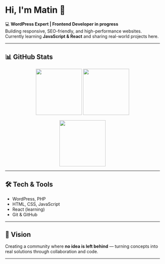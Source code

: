 # Hi, I'm Matin 👋

💻 **WordPress Expert | Frontend Developer in progress**  
Building responsive, SEO-friendly, and high-performance websites.  
Currently learning **JavaScript & React** and sharing real-world projects here.

---

## 📊 GitHub Stats
<p align="center">
  <img src="https://github-readme-stats.vercel.app/api?username=YOUR-USERNAME&show_icons=true&theme=tokyonight&hide_border=true" height="150" />
  <img src="https://github-readme-stats.vercel.app/api/top-langs/?username=YOUR-USERNAME&layout=compact&theme=tokyonight&hide_border=true" height="150" />
</p>

<p align="center">
  <img src="https://github-readme-streak-stats.herokuapp.com/?user=YOUR-USERNAME&theme=tokyonight&hide_border=true" height="150" />
</p>

---

## 🛠 Tech & Tools
- WordPress, PHP  
- HTML, CSS, JavaScript  
- React (learning)  
- Git & GitHub  

---

## 🚀 Vision
Creating a community where **no idea is left behind** — turning concepts into real solutions through collaboration and code.

---
